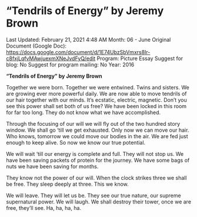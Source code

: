 # “Tendrils of Energy” by Jeremy Brown

Last Updated: February 21, 2021 4:48 AM
Month: 06 - June
Original Document (Google Doc): https://docs.google.com/document/d/1E74UbzSbVmxrs8Ir-c8fxjLqfvMAwjuexmXNeJvdFyQ/edit
Program: Picture Essay
Suggest for blog: No
Suggest for program mailing: No
Year: 2016

**“Tendrils of Energy” by Jeremy Brown**

Together we were born. Together we were entwined. Twins and sisters. We are growing ever more powerful daily. We are now able to move tendrils of our hair together with our minds. It’s ecstatic, electric, magnetic. Don’t you see this power shall set both of us free? We have been locked in this room for far too long. They do not know what we have accomplished.

Through the focusing of our will we will fly out of the two hundred story window. We shall go ‘till we get exhausted. Only now we can move our hair. Who knows, tomorrow we could move our bodies in the air. We are fed just enough to keep alive. So now we know our true potential.

We will wait ‘till our energy is complete and full. They will not stop us. We have been saving packets of protein for the journey. We have some bags of nuts we have been saving for months.

They know not the power of our will. When the clock strikes three we shall be free. They sleep deeply at three. This we know.

We will leave. They will let us be. They see our true nature, our supreme supernatural power. We will laugh. We shall destroy their tower, once we are free, they’ll see. Ha, ha, ha, ha.